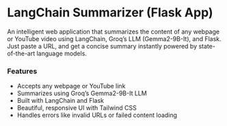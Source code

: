 # LangChain Summarizer (Flask App)
An intelligent web application that summarizes the content of any webpage or YouTube video using LangChain, Groq’s LLM (Gemma2-9B-It), and Flask. Just paste a URL, and get a concise summary instantly powered by state-of-the-art language models.

### Features
- Accepts any webpage or YouTube link
- Summarizes using Groq’s Gemma2-9B-It LLM
- Built with LangChain and Flask
- Beautiful, responsive UI with Tailwind CSS
- Handles errors like invalid URLs or failed content loading
